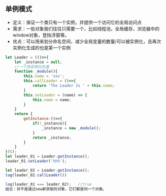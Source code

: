 ## 单例模式

-   定义：保证一个类只有一个实例，并提供一个访问它的全局访问点
-   需求：一些对象我们往往只需要一个，比如线程池，全局缓存，浏览器中的window对象，登陆浮窗等。
-   优点：可以用来划分命名空间，减少全局变量的数量/可以被实例化，且再次实例化生成的也是第一个实例

```js
let Leader = (()=>{
    let _instance = null;
    //一个待实例化的类
    function _module(){
        this.name = 'xxx';
        this.callLeader = ()=>{
            return 'The Leader Is ' + this.name;
        }
        this.setLeader = (name) => {
            this.name = name;
        }
    }
    return {
        getInstance:()=>{
            if(!_instance){
                _instance = new _module();
            }
            return _instance;
        }
    }
})();
let leader_01 = Leader.getInstance();
leader_01.setLeader('hhh');

let leader_02 = Leader.getInstance();
log(leader_02.callLeader())

log(leader_01 === leader_02);   //true
结论：并不是通过new新获取的对象，它们都是同一个对象。
```